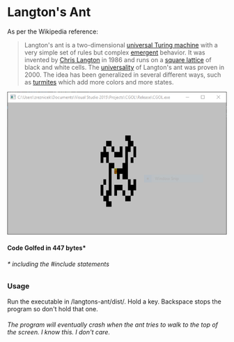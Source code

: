 # Langton's Ant

As per the Wikipedia reference:

> Langton's ant is a two-dimensional [universal Turing machine](https://en.wikipedia.org/wiki/Universal_Turing_machine) with a very simple set of rules but complex [emergent](https://en.wikipedia.org/wiki/Emergence) behavior. It was invented by [Chris Langton](https://en.wikipedia.org/wiki/Chris_Langton) in 1986 and runs on a [square lattice](https://en.wikipedia.org/wiki/Square_tiling) of black and white cells. The [universality](https://en.wikipedia.org/wiki/Computationally_universal) of Langton's ant was proven in 2000. The idea has been generalized in several different ways, such as [turmites](https://en.wikipedia.org/wiki/Turmite) which add more colors and more states.

![ant](ant.png)

#### Code Golfed in 447 bytes\*

###### *\* including the #include statements*

### Usage

Run the executable in /langtons-ant/dist/. Hold a key. Backspace stops the program so don't hold that one.

###### *The program will eventually crash when the ant tries to walk to the top of the screen. I know this. I don't care.*
